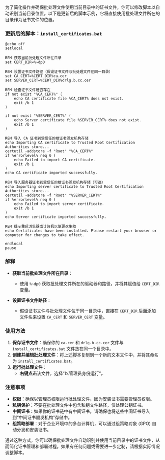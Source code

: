 为了简化操作并确保批处理文件使用当前目录中的证书文件，你可以修改脚本以自动识别当前目录位置。以下是更新后的脚本示例，它将直接使用批处理文件所在的目录作为证书文件的位置。

### 更新后的脚本：`install_certificates.bat`

```batch
@echo off
setlocal

REM 获取当前批处理文件所在目录
set CERT_DIR=%~dp0

REM 设置证书文件路径（假设证书文件与批处理文件在同一目录）
set CA_CERT=%CERT_DIR%ca.cer
set SERVER_CERT=%CERT_DIR%drlg.b.cc.cer

REM 检查证书文件是否存在
if not exist "%CA_CERT%" (
    echo CA certificate file %CA_CERT% does not exist.
    exit /b 1
)

if not exist "%SERVER_CERT%" (
    echo Server certificate file %SERVER_CERT% does not exist.
    exit /b 1
)

REM 导入 CA 证书到受信任的根证书颁发机构存储
echo Importing CA certificate to Trusted Root Certification Authorities store...
certutil -addstore -f "Root" "%CA_CERT%"
if %errorlevel% neq 0 (
    echo Failed to import CA certificate.
    exit /b 1
)
echo CA certificate imported successfully.

REM 导入服务器证书到受信任的根证书颁发机构存储（可选）
echo Importing server certificate to Trusted Root Certification Authorities store...
certutil -addstore -f "Root" "%SERVER_CERT%"
if %errorlevel% neq 0 (
    echo Failed to import server certificate.
    exit /b 1
)
echo Server certificate imported successfully.

REM 提示重启浏览器或计算机以使更改生效
echo Certificates have been installed. Please restart your browser or computer for changes to take effect.

endlocal
pause
```

### 解释

- **获取当前批处理文件所在目录**：
  - 使用 `%~dp0` 获取批处理文件所在的驱动器和路径，并将其赋值给 `CERT_DIR` 变量。
  
- **设置证书文件路径**：
  - 假设证书文件与批处理文件位于同一目录中，直接在 `CERT_DIR` 后面添加文件名来设置 `CA_CERT` 和 `SERVER_CERT` 变量。

### 使用方法

1. **保存证书文件**：确保你的 `ca.cer` 和 `drlg.b.cc.cer` 文件与 `install_certificates.bat` 文件放在同一个目录中。
2. **创建并编辑批处理文件**：将上述脚本复制到一个新的文本文件中，并将其命名为 `install_certificates.bat`。
3. **运行批处理文件**：
   - **右键点击**该文件，选择“以管理员身份运行”。

### 注意事项

- **权限**：确保以管理员权限运行批处理文件，因为安装证书需要管理员权限。
- **私钥保护**：不要在批处理文件中包含私钥文件路径，仅处理公钥证书。
- **中间证书**：如果你的证书链中有中间证书，请确保也将这些中间证书导入到“中间证书颁发机构”存储中。
- **组策略部署**：对于企业环境中的多台计算机，可以通过组策略对象 (GPO) 自动分发和安装证书。

通过这种方式，你可以确保批处理文件自动识别并使用当前目录中的证书文件，从而简化证书管理和部署过程。如果有任何问题或需要进一步定制，请根据实际情况调整脚本。